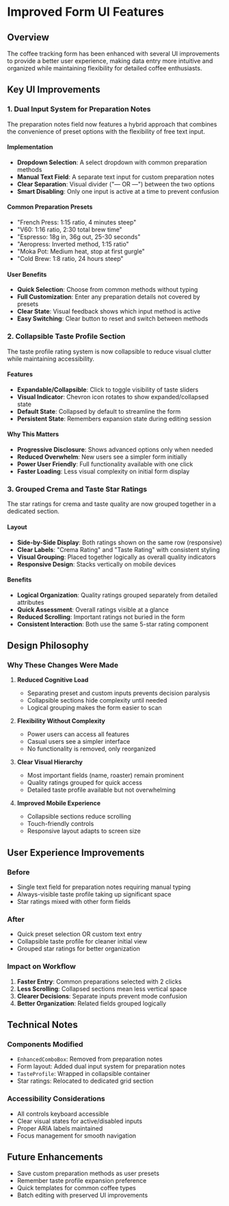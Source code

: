 # Improved Form UI Features

## Overview
The coffee tracking form has been enhanced with several UI improvements to provide a better user experience, making data entry more intuitive and organized while maintaining flexibility for detailed coffee enthusiasts.

## Key UI Improvements

### 1. Dual Input System for Preparation Notes
The preparation notes field now features a hybrid approach that combines the convenience of preset options with the flexibility of free text input.

#### Implementation
- **Dropdown Selection**: A select dropdown with common preparation methods
- **Manual Text Field**: A separate text input for custom preparation notes
- **Clear Separation**: Visual divider ("— OR —") between the two options
- **Smart Disabling**: Only one input is active at a time to prevent confusion

#### Common Preparation Presets
- "French Press: 1:15 ratio, 4 minutes steep"
- "V60: 1:16 ratio, 2:30 total brew time"
- "Espresso: 18g in, 36g out, 25-30 seconds"
- "Aeropress: Inverted method, 1:15 ratio"
- "Moka Pot: Medium heat, stop at first gurgle"
- "Cold Brew: 1:8 ratio, 24 hours steep"

#### User Benefits
- **Quick Selection**: Choose from common methods without typing
- **Full Customization**: Enter any preparation details not covered by presets
- **Clear State**: Visual feedback shows which input method is active
- **Easy Switching**: Clear button to reset and switch between methods

### 2. Collapsible Taste Profile Section
The taste profile rating system is now collapsible to reduce visual clutter while maintaining accessibility.

#### Features
- **Expandable/Collapsible**: Click to toggle visibility of taste sliders
- **Visual Indicator**: Chevron icon rotates to show expanded/collapsed state
- **Default State**: Collapsed by default to streamline the form
- **Persistent State**: Remembers expansion state during editing session

#### Why This Matters
- **Progressive Disclosure**: Shows advanced options only when needed
- **Reduced Overwhelm**: New users see a simpler form initially
- **Power User Friendly**: Full functionality available with one click
- **Faster Loading**: Less visual complexity on initial form display

### 3. Grouped Crema and Taste Star Ratings
The star ratings for crema and taste quality are now grouped together in a dedicated section.

#### Layout
- **Side-by-Side Display**: Both ratings shown on the same row (responsive)
- **Clear Labels**: "Crema Rating" and "Taste Rating" with consistent styling
- **Visual Grouping**: Placed together logically as overall quality indicators
- **Responsive Design**: Stacks vertically on mobile devices

#### Benefits
- **Logical Organization**: Quality ratings grouped separately from detailed attributes
- **Quick Assessment**: Overall ratings visible at a glance
- **Reduced Scrolling**: Important ratings not buried in the form
- **Consistent Interaction**: Both use the same 5-star rating component

## Design Philosophy

### Why These Changes Were Made

1. **Reduced Cognitive Load**
   - Separating preset and custom inputs prevents decision paralysis
   - Collapsible sections hide complexity until needed
   - Logical grouping makes the form easier to scan

2. **Flexibility Without Complexity**
   - Power users can access all features
   - Casual users see a simpler interface
   - No functionality is removed, only reorganized

3. **Clear Visual Hierarchy**
   - Most important fields (name, roaster) remain prominent
   - Quality ratings grouped for quick access
   - Detailed taste profile available but not overwhelming

4. **Improved Mobile Experience**
   - Collapsible sections reduce scrolling
   - Touch-friendly controls
   - Responsive layout adapts to screen size

## User Experience Improvements

### Before
- Single text field for preparation notes requiring manual typing
- Always-visible taste profile taking up significant space
- Star ratings mixed with other form fields

### After
- Quick preset selection OR custom text entry
- Collapsible taste profile for cleaner initial view
- Grouped star ratings for better organization

### Impact on Workflow
1. **Faster Entry**: Common preparations selected with 2 clicks
2. **Less Scrolling**: Collapsed sections mean less vertical space
3. **Clearer Decisions**: Separate inputs prevent mode confusion
4. **Better Organization**: Related fields grouped logically

## Technical Notes

### Components Modified
- `EnhancedComboBox`: Removed from preparation notes
- Form layout: Added dual input system for preparation notes
- `TasteProfile`: Wrapped in collapsible container
- Star ratings: Relocated to dedicated grid section

### Accessibility Considerations
- All controls keyboard accessible
- Clear visual states for active/disabled inputs
- Proper ARIA labels maintained
- Focus management for smooth navigation

## Future Enhancements
- Save custom preparation methods as user presets
- Remember taste profile expansion preference
- Quick templates for common coffee types
- Batch editing with preserved UI improvements